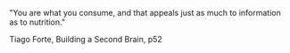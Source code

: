 "You are what you consume, and that appeals just as much to information as to nutrition."

Tiago Forte, Building a Second Brain, p52